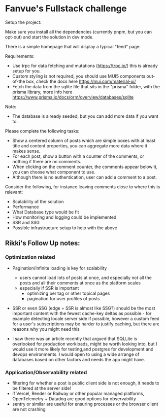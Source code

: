 # Fanvue's Fullstack challenge

Setup the project:

Make sure you install all the dependencies (currently pnpm, but you can opt-out) and start the solution in dev mode.

There is a simple homepage that will display a typical "feed" page.

Requirements:

- Use trpc for data fetching and mutations (https://trpc.io/) this is already setup for you.
- Custom styling is not required, you should use MUI5 components out-of-the box, check the docs here https://mui.com/material-ui/
- Fetch the data from the sqlite file that sits in the "prisma" folder, with the prisma library, more info here https://www.prisma.io/docs/orm/overview/databases/sqlite

Note:

- The database is already seeded, but you can add more data if you want to.

Please complete the following tasks:

- Show a centered column of posts which are simple boxes with at least title and content properties, you can aggregate more data where it makes sense.
- For each post, show a button with a counter of the comments, or nothing if there are no comments.
- When clicking on the comment counter, the comments appear below it, you can choose what component to use.
- Although there is no authentication, user can add a comment to a post.

Consider the following, for instance leaving comments close to where this is relevant:

- Scalability of the solution
- Performance
- What Database type would be fit
- How monitoring and logging could be implemented
- SSR and SSG
- Possible infrastructure setup to help with the above


## Rikki's Follow Up notes:

### Optimization related
- Pagination/Infinite loading is key for scalability
    - users cannot load lots of posts at once, and especially not all the posts and all their comments at once as the platform scales
    - especially if SSR is important
        - optimizing per tag or other topical pages
        - pagination for user profiles of posts
    
- SSR or even SSG (edge + SSR is almost like SSG?) should be the most important content with the fewest cache-key deltas as possible - for example detecting locale server side if possible, however a custom feed for a user's subscriptions may be harder to justify caching, but there are reasons why you might need this
- I saw there was an article recently that argued that SQLLite is overlooked for production workloads, might be worth looking into, but I would use it more likely for testing,and postgres for development and devops environments. I would open to using a wide arrange of databases based on other factors and needs the app might have.

### Application/Observability related
- filtering for whether a post is public client side is not enough, it needs to be filtered at the server side!
- if Vercel, Render or Railway or other popular managed platforms, OpenTelemetry + Datadog are good options for observability
- sentry or similar are useful for ensuring processes or the browser client are not crashing

